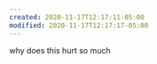 ```yaml
---
created: 2020-11-17T12:17:11-05:00
modified: 2020-11-17T12:17:17-05:00
---
```


why does this hurt so much